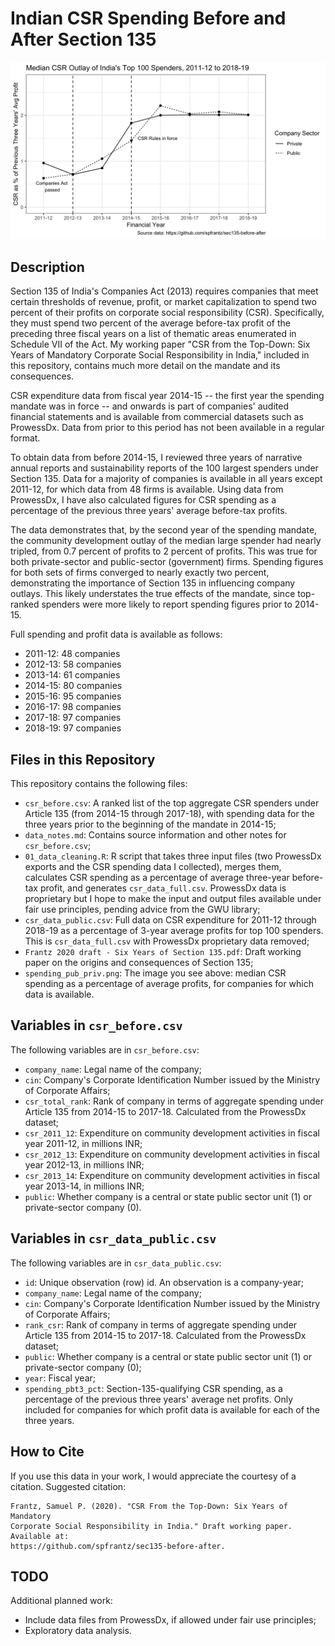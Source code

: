 # Indian CSR Spending Before and After Section 135

![CSR Before and After the Mandate](spending_pub_priv.png)

## Description

Section 135 of India's Companies Act (2013) requires companies that meet certain thresholds of revenue, profit, or market capitalization to spend two percent of their profits on corporate social responsibility (CSR). Specifically, they must spend two percent of the average before-tax profit of the preceding three fiscal years on a list of thematic areas enumerated in Schedule VII of the Act. My working paper "CSR from the Top-Down: Six Years of Mandatory Corporate Social Responsibility in India," included in this repository, contains much more detail on the mandate and its consequences.

CSR expenditure data from fiscal year 2014-15 -- the first year the spending mandate was in force -- and onwards is part of companies' audited financial statements and is available from commercial datasets such as ProwessDx. Data from prior to this period has not been available in a regular format.

To obtain data from before 2014-15, I reviewed three years of narrative annual reports and sustainability reports of the 100 largest spenders under Section 135. Data for a majority of companies is available in all years except 2011-12, for which data from 48 firms is available. Using data from ProwessDx, I have also calculated figures for CSR spending as a percentage of the previous three years' average before-tax profits.

The data demonstrates that, by the second year of the spending mandate, the community development outlay of the median large spender had nearly tripled, from 0.7 percent of profits to 2 percent of profits. This was true for both private-sector and public-sector (government) firms. Spending figures for both sets of firms converged to nearly exactly two percent, demonstrating the importance of Section 135 in influencing company outlays. This likely understates the true effects of the mandate, since top-ranked spenders were more likely to report spending figures prior to 2014-15.

Full spending and profit data is available as follows:
* 2011-12: 48 companies
* 2012-13: 58 companies
* 2013-14: 61 companies
* 2014-15: 80 companies
* 2015-16: 95 companies
* 2016-17: 98 companies
* 2017-18: 97 companies
* 2018-19: 97 companies

## Files in this Repository
This repository contains the following files:

* `csr_before.csv`: A ranked list of the top aggregate CSR spenders under Article 135 (from 2014-15 through 2017-18), with spending data for the three years prior to the beginning of the mandate in 2014-15;  
* `data_notes.md`: Contains source information and other notes for `csr_before.csv`;
* `01_data_cleaning.R`: R script that takes three input files (two ProwessDx exports and the CSR spending data I collected), merges them, calculates CSR spending as a percentage of average three-year before-tax profit, and generates `csr_data_full.csv`. ProwessDx data is proprietary but I hope to make the input and output files available under fair use principles, pending advice from the GWU library;
* `csr_data_public.csv`: Full data on CSR expenditure for 2011-12 through 2018-19 as a percentage of 3-year average profits for top 100 spenders. This is `csr_data_full.csv` with ProwessDx proprietary data removed;
* `Frantz 2020 draft - Six Years of Section 135.pdf`: Draft working paper on the origins and consequences of Section 135;
* `spending_pub_priv.png`: The image you see above: median CSR spending as a percentage of average profits, for companies for which data is available.


## Variables in `csr_before.csv`

The following variables are in `csr_before.csv`:
* `company_name`: Legal name of the company;
* `cin`: Company's Corporate Identification Number issued by the Ministry of Corporate Affairs;
* `csr_total_rank`: Rank of company in terms of aggregate spending under Article 135 from 2014-15 to 2017-18. Calculated from the ProwessDx dataset;
* `csr_2011_12`: Expenditure on community development activities in fiscal year 2011-12, in millions INR;
* `csr_2012_13`: Expenditure on community development activities in fiscal year 2012-13, in millions INR;
* `csr_2013_14`: Expenditure on community development activities in fiscal year 2013-14, in millions INR;
* `public`: Whether company is a central or state public sector unit (1) or private-sector company (0).

## Variables in `csr_data_public.csv`

The following variables are in `csr_data_public.csv`:
* `id`: Unique observation (row) id. An observation is a company-year;
* `company_name`: Legal name of the company;
* `cin`: Company's Corporate Identification Number issued by the Ministry of Corporate Affairs;
* `rank_csr`: Rank of company in terms of aggregate spending under Article 135 from 2014-15 to 2017-18. Calculated from the ProwessDx dataset;
* `public`: Whether company is a central or state public sector unit (1) or private-sector company (0);
* `year`: Fiscal year;
* `spending_pbt3_pct`: Section-135-qualifying CSR spending, as a percentage of the previous three years' average net profits. Only included for companies for which profit data is available for each of the three years.

## How to Cite

If you use this data in your work, I would appreciate the courtesy of a citation. Suggested citation:

```
Frantz, Samuel P. (2020). "CSR From the Top-Down: Six Years of Mandatory
Corporate Social Responsibility in India." Draft working paper. Available at:
https://github.com/spfrantz/sec135-before-after.
```

## TODO

Additional planned work:
* Include data files from ProwessDx, if allowed under fair use principles;
* Exploratory data analysis.
